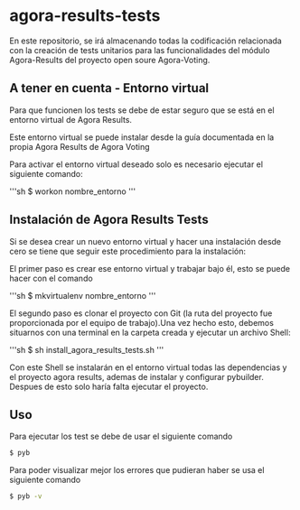 # agora-results-tests

En este repositorio, se irá almacenando todas la codificación relacionada con la creación de tests unitarios para las funcionalidades del módulo Agora-Results del proyecto open soure Agora-Voting.


## A tener en cuenta - Entorno virtual

Para que funcionen los tests se debe de estar seguro que se está en el entorno virtual de Agora Results.

Este entorno virtual se puede instalar desde la guía documentada en la propia Agora Results de Agora Voting

Para activar el entorno virtual deseado solo es necesario ejecutar el siguiente comando:

'''sh
$ workon nombre_entorno
'''

## Instalación de Agora Results Tests

Si se desea crear un nuevo entorno virtual y hacer una instalación desde cero se tiene que seguir este procedimiento para la instalación:

El primer paso es crear ese entorno virtual y trabajar bajo él, esto se puede hacer con el comando

'''sh
$ mkvirtualenv nombre_entorno
'''

El segundo paso es clonar el proyecto con Git (la ruta del proyecto fue proporcionada por el equipo de trabajo).Una vez hecho esto, debemos situarnos con una terminal en la carpeta creada y ejecutar un archivo Shell:

'''sh
$ sh install_agora_results_tests.sh
'''

Con este Shell se instalarán en el entorno virtual todas las dependencias y el proyecto agora results, ademas de instalar y configurar pybuilder. Despues de esto solo haría falta ejecutar el proyecto. 

## Uso

Para ejecutar los test se debe de usar el siguiente comando

```sh
$ pyb
```

Para poder visualizar mejor los errores que pudieran haber se usa el siguiente comando

```sh
$ pyb -v
```

